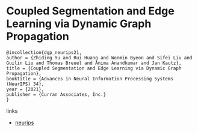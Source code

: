 # Coupled Segmentation and Edge Learning via Dynamic Graph Propagation

```
@incollection{dgp_neurips21,
author = {Zhiding Yu and Rui Huang and Wonmin Byeon and Sifei Liu and Guilin Liu and Thomas Breuel and Anima Anandkumar and Jan Kautz},
title = {Coupled Segmentation and Edge Learning via Dynamic Graph Propagation},
booktitle = {Advances in Neural Information Processing Systems (NeurIPS) 34},
year = {2021},
publisher = {Curran Associates, Inc.}
}
```

links
- [neurips](https://neurips.cc/Conferences/2021/ScheduleMultitrack?event=26274)
